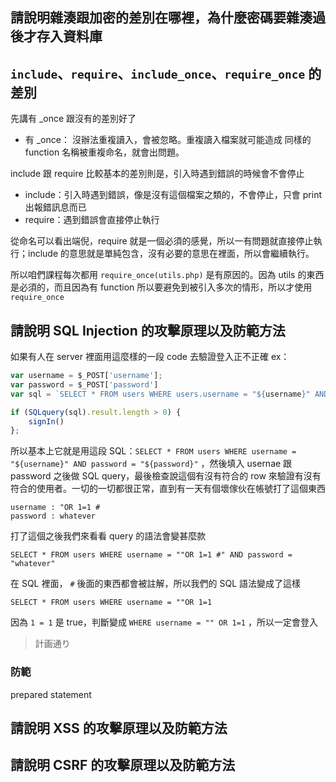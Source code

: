 ## 請說明雜湊跟加密的差別在哪裡，為什麼密碼要雜湊過後才存入資料庫


## `include`、`require`、`include_once`、`require_once` 的差別

先講有 _once 跟沒有的差別好了
- 有 _once： 沒辦法重複讀入，會被忽略。重複讀入檔案就可能造成 同樣的 function 名稱被重複命名，就會出問題。

include 跟 require 比較基本的差別則是，引入時遇到錯誤的時候會不會停止
- include：引入時遇到錯誤，像是沒有這個檔案之類的，不會停止，只會 print 出報錯訊息而已
- require：遇到錯誤會直接停止執行

從命名可以看出端倪，require 就是一個必須的感覺，所以一有問題就直接停止執行；include 的意思就是單純包含，沒有必要的意思在裡面，所以會繼續執行。

所以咱們課程每次都用 `require_once(utils.php)` 是有原因的。因為 utils 的東西是必須的，而且因為有 function 所以要避免到被引入多次的情形，所以才使用 `require_once`

## 請說明 SQL Injection 的攻擊原理以及防範方法
如果有人在 server 裡面用這麼樣的一段 code 去驗證登入正不正確
ex：
```js
var username = $_POST['username'];
var password = $_POST['password']
var sql = `SELECT * FROM users WHERE users.username = "${username}" AND password = "${password}"`;

if (SQLquery(sql).result.length > 0) {
    signIn()
};
```

所以基本上它就是用這段 SQL：`SELECT * FROM users WHERE username = "${username}" AND password = "${password}"` ，然後填入 usernae 跟 password 之後做 SQL query，最後檢查說這個有沒有符合的 row 來驗證有沒有符合的使用者。一切的一切都很正常，直到有一天有個壞傢伙在帳號打了這個東西 
```
username : "OR 1=1 #
password : whatever
```

打了這個之後我們來看看 query 的語法會變甚麼款
```
SELECT * FROM users WHERE username = ""OR 1=1 #" AND password = "whatever"
``` 
在 SQL 裡面， `#` 後面的東西都會被註解，所以我們的 SQL 語法變成了這樣

```
SELECT * FROM users WHERE username = ""OR 1=1
``` 
因為 `1 = 1` 是 true，判斷變成 `WHERE username = "" OR 1=1` ，所以一定會登入

> 計画通り

### 防範

prepared statement
##  請說明 XSS 的攻擊原理以及防範方法


## 請說明 CSRF 的攻擊原理以及防範方法